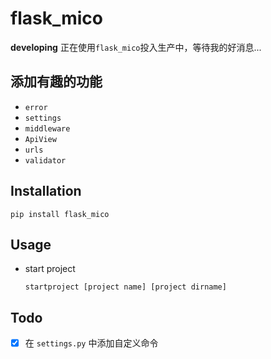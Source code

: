 # flask_mico

**developing** 正在使用`flask_mico`投入生产中，等待我的好消息...

## 添加有趣的功能

- `error`
- `settings`
- `middleware`
- `ApiView`
- `urls`
- `validator`

## Installation

`pip install flask_mico`

## Usage

- start project

  `startproject [project name] [project dirname]`

## Todo

- [x] 在 `settings.py` 中添加自定义命令
